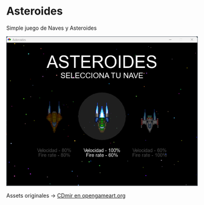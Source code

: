 # Asteroides

Simple juego de Naves y Asteroides

![screenshot](screenshot.png)

Assets originales -> [CDmir en opengameart.org](https://opengameart.org/content/asteroids-game-sprites-atlas)
